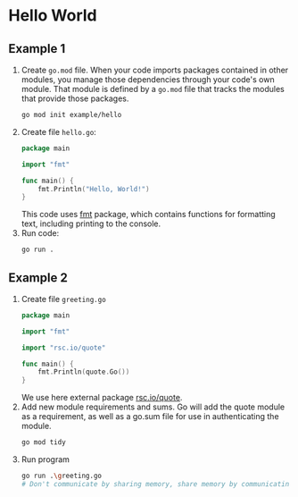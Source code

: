 # Hello World

## Example 1

1. Create `go.mod` file. When your code imports packages contained in other modules, 
you manage those dependencies through your code's own module. That module is defined by a `go.mod` file 
that tracks the modules that provide those packages. 
    ```bash
    go mod init example/hello
    ```
2. Create file `hello.go`:
    ```go
    package main

    import "fmt"

    func main() {
        fmt.Println("Hello, World!")
    }
    ```
    This code uses [fmt](https://pkg.go.dev/fmt) package, which contains functions for formatting text, including printing to the console. 
3. Run code:
    ```bash
    go run .
    ```

## Example 2

1. Create file `greeting.go`
    ```go
    package main

    import "fmt"

    import "rsc.io/quote"

    func main() {
        fmt.Println(quote.Go())
    }
    ```
    We use here external package [rsc.io/quote](https://pkg.go.dev/rsc.io/quote).
2. Add new module requirements and sums. Go will add the quote module as a requirement, as well as a go.sum file for use in authenticating the module.
    ```bash
    go mod tidy
    ```
3. Run program
    ```bash
    go run .\greeting.go
    # Don't communicate by sharing memory, share memory by communicating.
    ```
